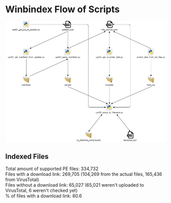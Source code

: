 # Winbindex Flow of Scripts

![winbindex-scripts-flow.png](winbindex-scripts-flow.png)

## Indexed Files

<!--FileStats-->
Total amount of supported PE files: 334,732  
Files with a download link: 269,705 (104,269 from the actual files, 165,436 from VirusTotal)  
Files without a download link: 65,027 (65,021 weren't uploaded to VirusTotal, 6 weren't checked yet)  
% of files with a download link: 80.6  
<!--/FileStats-->
